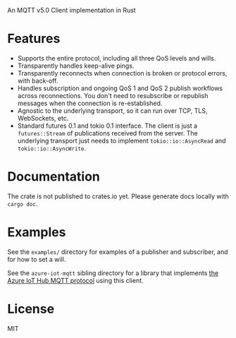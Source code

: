 An MQTT v5.0 Client implementation in Rust


# Features

- Supports the entire protocol, including all three QoS levels and wills.
- Transparently handles keep-alive pings.
- Transparently reconnects when connection is broken or protocol errors, with back-off.
- Handles subscription and ongoing QoS 1 and QoS 2 publish workflows across reconnections. You don't need to resubscribe or republish messages when the connection is re-established.
- Agnostic to the underlying transport, so it can run over TCP, TLS, WebSockets, etc.
- Standard futures 0.1 and tokio 0.1 interface. The client is just a `futures::Stream` of publications received from the server. The underlying transport just needs to implement `tokio::io::AsyncRead` and `tokio::io::AsyncWrite`.


# Documentation

The crate is not published to crates.io yet. Please generate docs locally with `cargo doc`.


# Examples

See the `examples/` directory for examples of a publisher and subscriber, and for how to set a will.

See the `azure-iot-mqtt` sibling directory for a library that implements [the Azure IoT Hub MQTT protocol](https://docs.microsoft.com/en-us/azure/iot-hub/iot-hub-mqtt-support) using this client.


# License

MIT
